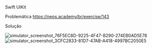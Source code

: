 Swift 
UIKit

Problemática
https://neps.academy/br/exercise/143

Solução 

![simulator_screenshot_76F5EC8D-9225-4F47-B290-274EB0AD5E78](https://github.com/obrunomuniz/exchangeInCoins/assets/29904290/70c52e8d-32dd-4bda-a6b3-f7bca0f80d5f)
![simulator_screenshot_3CFC2833-81D7-47AB-A418-4997BC2050E5](https://github.com/obrunomuniz/exchangeInCoins/assets/29904290/4afabf44-ab6f-426d-b90d-433a6a781e36)
